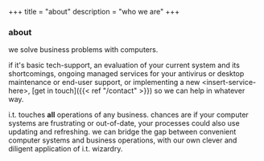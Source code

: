 +++
title = "about"
description = "who we are"
+++

### about

we solve business problems with computers. 

if it's basic tech-support, an evaluation of your current system and its shortcomings, ongoing managed services for your antivirus or desktop maintenance or end-user support,  or implementing a new \<insert-service-here>, [get in touch]({{< ref "/contact" >}}) so we can help in whatever way.

i.t. touches **all** operations of any business. chances are if your computer systems are frustrating or out-of-date, your processes could also use updating and refreshing. 
we can bridge the gap between convenient computer systems and business operations, with our own clever and diligent application of i.t. wizardry.
